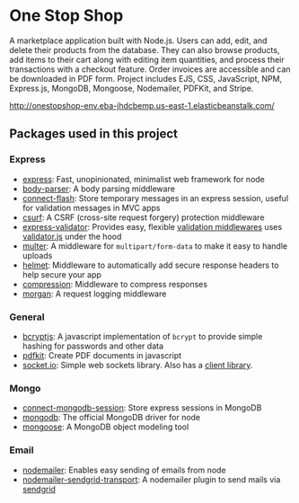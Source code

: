 # One Stop Shop

A marketplace application built with Node.js. Users can add, edit, and delete their products from the database. They can also browse products, add items to their cart along with editing item quantities, and process their transactions with a checkout feature. Order invoices are accessible and can be downloaded in PDF form. Project includes EJS, CSS, JavaScript, NPM, Express.js, MongoDB, Mongoose, Nodemailer, PDFKit, and Stripe.

http://onestopshop-env.eba-jhdcbemp.us-east-1.elasticbeanstalk.com/

## Packages used in this project
### Express
- [express](https://www.npmjs.com/package/express): Fast, unopinionated, minimalist web framework for node
- [body-parser](https://www.npmjs.com/package/body-parser): A body parsing middleware
- [connect-flash](https://www.npmjs.com/package/connect-flash): Store temporary messages in an express session, useful for validation messages in MVC apps
- [csurf](https://www.npmjs.com/package/csurf): A CSRF (cross-site request forgery) protection middleware
- [express-validator](https://www.npmjs.com/package/express-validator): Provides easy, flexible [validation middlewares](https://express-validator.github.io/docs/) uses [validator.js](https://github.com/validatorjs/validator.js) under the hood
- [multer](https://www.npmjs.com/package/multer): A middleware for `multipart/form-data` to make it easy to handle uploads
- [helmet](https://www.npmjs.com/package/helmet): Middleware to automatically add secure response headers to help secure your app
- [compression](https://www.npmjs.com/package/compression): Middleware to compress responses
- [morgan](https://www.npmjs.com/package/morgan): A request logging middleware
### General
- [bcryptjs](https://www.npmjs.com/package/bcryptjs): A javascript implementation of `bcrypt` to provide simple hashing for passwords and other data
- [pdfkit](http://pdfkit.org/): Create PDF documents in javascript
- [socket.io](https://www.npmjs.com/package/socket.io): Simple web sockets library. Also has a [client library](https://github.com/socketio/socket.io-client).
### Mongo
- [connect-mongodb-session](https://www.npmjs.com/package/connect-mongodb-session): Store express sessions in MongoDB
- [mongodb](https://www.npmjs.com/package/mongodb): The official MongoDB driver for node
- [mongoose](https://www.npmjs.com/package/mongoose): A MongoDB object modeling tool
### Email
- [nodemailer](https://www.npmjs.com/package/nodemailer): Enables easy sending of emails from node
- [nodemailer-sendgrid-transport](https://www.npmjs.com/package/nodemailer-sendgrid-transport): A nodemailer plugin to send mails via [sendgrid](https://sendgrid.com/)
